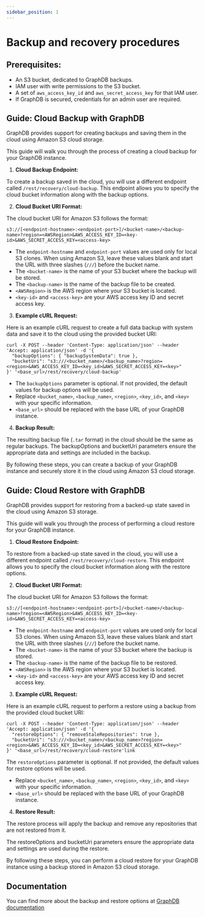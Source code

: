 ```yaml
---
sidebar_position: 1
---
```


# Backup and recovery procedures

## Prerequisites:

* An S3 bucket, dedicated to GraphDB backups.
* IAM user with write permissions to the S3 bucket.
* A set of `aws_access_key_id` and `aws_secret_access_key` for that IAM user.
* If GraphDB is secured, credentials for an admin user are required.

## Guide: Cloud Backup with GraphDB

GraphDB provides support for creating backups and saving them in the cloud using Amazon S3 cloud storage.

This guide will walk you through the process of creating a cloud backup for your GraphDB instance.

1. **Cloud Backup Endpoint:**

To create a backup saved in the cloud, you will use a different endpoint called `/rest/recovery/cloud-backup`. 
This endpoint allows you to specify the cloud bucket information along with the backup options.

2. **Cloud Bucket URI Format:**

The cloud bucket URI for Amazon S3 follows the format:

```shell
s3://[<endpoint-hostname>:<endpoint-port>]/<bucket-name>/<backup-name>?region=<AWSRegion>&AWS_ACCESS_KEY_ID=<key-id>&AWS_SECRET_ACCESS_KEY=<access-key>
```

* The `endpoint-hostname` and `endpoint-port` values are used only for local S3 clones. When using Amazon S3, leave these values blank and start the URL with three slashes (`///`) before the bucket name.
* The `<bucket-name>` is the name of your S3 bucket where the backup will be stored.
* The `<backup-name>` is the name of the backup file to be created.
* `<AWSRegion>` is the AWS region where your S3 bucket is located.
* `<key-id>` and `<access-key>` are your AWS access key ID and secret access key.

3. **Example cURL Request:**

Here is an example cURL request to create a full data backup with system data and save it to the cloud using the provided bucket URI:
```shell
curl -X POST --header 'Content-Type: application/json' --header 'Accept: application/json' -d '{
  "backupOptions": { "backupSystemData": true },
  "bucketUri": "s3:///<bucket_name>/<backup_name>?region=<region>&AWS_ACCESS_KEY_ID=<key_id>&AWS_SECRET_ACCESS_KEY=<key>"
}' '<base_url>/rest/recovery/cloud-backup'
```

* The `backupOptions` parameter is optional. If not provided, the default values for backup options will be used.
* Replace `<bucket_name>`, `<backup_name>`, `<region>`, `<key_id>`, and `<key>` with your specific information.
* `<base_url>` should be replaced with the base URL of your GraphDB instance.

4. **Backup Result:**

The resulting backup file (`.tar` format) in the cloud should be the same as regular backups. The backupOptions and bucketUri parameters ensure the appropriate data and settings are included in the backup.

By following these steps, you can create a backup of your GraphDB instance and securely store it in the cloud using Amazon S3 cloud storage.

## Guide: Cloud Restore with GraphDB

GraphDB provides support for restoring from a backed-up state saved in the cloud using Amazon S3 storage.

This guide will walk you through the process of performing a cloud restore for your GraphDB instance.

1. **Cloud Restore Endpoint:**

To restore from a backed-up state saved in the cloud, you will use a different endpoint called `/rest/recovery/cloud-restore`.
This endpoint allows you to specify the cloud bucket information along with the restore options.

2. **Cloud Bucket URI Format:**

The cloud bucket URI for Amazon S3 follows the format:

```shell
s3://[<endpoint-hostname>:<endpoint-port>]/<bucket-name>/<backup-name>?region=<AWSRegion>&AWS_ACCESS_KEY_ID=<key-id>&AWS_SECRET_ACCESS_KEY=<access-key>
```

* The `endpoint-hostname` and `endpoint-port` values are used only for local S3 clones. When using Amazon S3, leave these values blank and start the URL with three slashes (`///`) before the bucket name.
* The `<bucket-name>` is the name of your S3 bucket where the backup is stored.
* The `<backup-name>` is the name of the backup file to be restored.
* `<AWSRegion>` is the AWS region where your S3 bucket is located.
* `<key-id>` and `<access-key>` are your AWS access key ID and secret access key.

3. **Example cURL Request:**

Here is an example cURL request to perform a restore using a backup from the provided cloud bucket URI:
```shell
curl -X POST --header 'Content-Type: application/json' --header 'Accept: application/json' -d '{
  "restoreOptions": { "removeStaleRepositories": true },
  "bucketUri": "s3:///<bucket_name>/<backup_name>?region=<region>&AWS_ACCESS_KEY_ID=<key_id>&AWS_SECRET_ACCESS_KEY=<key>"
}' '<base_url>/rest/recovery/cloud-restore'link
```

The `restoreOptions` parameter is optional. If not provided, the default values for restore options will be used.
* Replace `<bucket_name>`, `<backup_name>`, `<region>`, `<key_id>`, and `<key>` with your specific information.
* `<base_url>` should be replaced with the base URL of your GraphDB instance.

4. **Restore Result:**

The restore process will apply the backup and remove any repositories that are not restored from it.

The restoreOptions and bucketUri parameters ensure the appropriate data and settings are used during the restore.

By following these steps, you can perform a cloud restore for your GraphDB instance using a backup stored in Amazon S3 cloud storage.


## Documentation 

You can find more about the backup and restore options at [GraphDB documentation](https://graphdb.ontotext.com/documentation/10.2/backup-and-restore.html)
